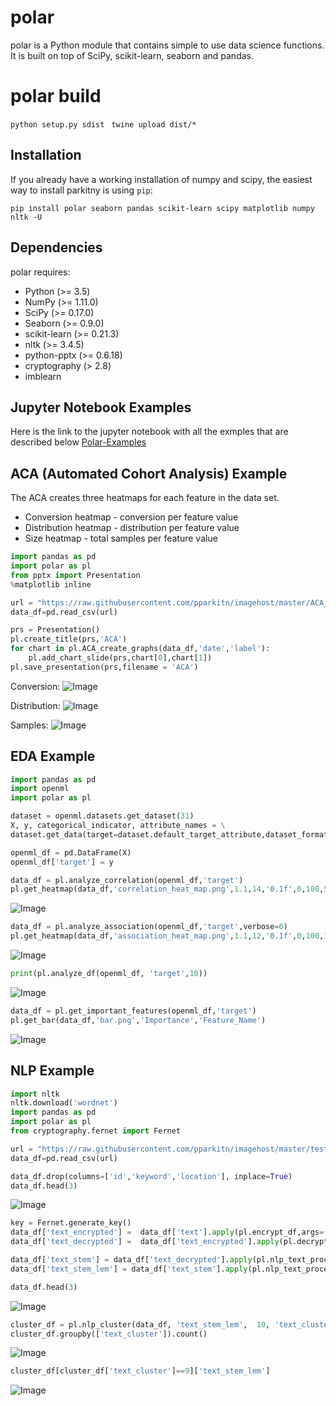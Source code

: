 polar
============

polar is a Python module that contains simple to use data science functions.
It is built on top of SciPy, scikit-learn, seaborn and pandas.

polar build
============
```python setup.py sdist ```
```twine upload dist/* ```

Installation
------------

If you already have a working installation of numpy and scipy,
the easiest way to install parkitny is using ``pip``:

    pip install polar seaborn pandas scikit-learn scipy matplotlib numpy nltk -U

Dependencies
------------

polar requires:
- Python (>= 3.5)
- NumPy (>= 1.11.0)
- SciPy (>= 0.17.0)
- Seaborn (>= 0.9.0)
- scikit-learn (>= 0.21.3)
- nltk (>= 3.4.5)
- python-pptx (>= 0.6.18)
- cryptography (> 2.8)
- imblearn

Jupyter Notebook Examples
------------

Here is the link to the jupyter notebook with all the exmples that are described below
[Polar-Examples](https://github.com/pparkitn/imagehost/blob/master/polar-examples.ipynb)


ACA (Automated Cohort Analysis) Example
------------

The ACA creates three heatmaps for each feature in the data set.
 - Conversion heatmap - conversion per feature value
 - Distribution heatmap - distribution per feature value
 - Size heatmap - total samples per feature value

```python
import pandas as pd
import polar as pl
from pptx import Presentation
%matplotlib inline

url = "https://raw.githubusercontent.com/pparkitn/imagehost/master/ACA_date.csv"
data_df=pd.read_csv(url)

prs = Presentation()    
pl.create_title(prs,'ACA')
for chart in pl.ACA_create_graphs(data_df,'date','label'):
    pl.add_chart_slide(prs,chart[0],chart[1])
pl.save_presentation(prs,filename = 'ACA')
```

Conversion:
![Image](https://raw.githubusercontent.com/pparkitn/imagehost/master/var1conv_df.jpg)

Distribution:
![Image](https://raw.githubusercontent.com/pparkitn/imagehost/master/var1dist_df.jpg)

Samples:
![Image](https://raw.githubusercontent.com/pparkitn/imagehost/master/var1size_df.jpg)

EDA Example
------------

```python
import pandas as pd
import openml
import polar as pl

dataset = openml.datasets.get_dataset(31)
X, y, categorical_indicator, attribute_names = \
dataset.get_data(target=dataset.default_target_attribute,dataset_format='dataframe')

openml_df = pd.DataFrame(X)
openml_df['target'] = y

data_df = pl.analyze_correlation(openml_df,'target')
pl.get_heatmap(data_df,'correlation_heat_map.png',1.1,14,'0.1f',0,100,5,5)
```

![Image](https://github.com/pparkitn/imagehost/blob/master/heat_map_1.jpg?raw=true)

```python
data_df = pl.analyze_association(openml_df,'target',verbose=0)
pl.get_heatmap(data_df,'association_heat_map.png',1.1,12,'0.1f',0,100,10,10)

```

![Image](https://github.com/pparkitn/imagehost/blob/master/heat_map_2.jpg?raw=true)

```python
print(pl.analyze_df(openml_df, 'target',10))
```

![Image](https://github.com/pparkitn/imagehost/blob/master/analyze_df.jpg?raw=true)

```python
data_df = pl.get_important_features(openml_df,'target')
pl.get_bar(data_df,'bar.png','Importance','Feature_Name')
```

![Image](https://github.com/pparkitn/imagehost/blob/master/imp_features_bar.png?raw=true)


NLP Example
------------

```python
import nltk
nltk.download('wordnet')
import pandas as pd
import polar as pl
from cryptography.fernet import Fernet

url = "https://raw.githubusercontent.com/pparkitn/imagehost/master/test_real_or_not_from_kaggle.csv"
data_df=pd.read_csv(url)

data_df.drop(columns=['id','keyword','location'], inplace=True)
data_df.head(3)
```

![Image](https://github.com/pparkitn/imagehost/blob/master/nlp_start_df.PNG?raw=true)

```python
key = Fernet.generate_key()
data_df['text_encrypted'] =  data_df['text'].apply(pl.encrypt_df,args=(key,))
data_df['text_decrypted'] =  data_df['text_encrypted'].apply(pl.decrypt_df,args=(key,))

data_df['text_stem'] = data_df['text_decrypted'].apply(pl.nlp_text_process,args=('stem',))
data_df['text_stem_lem'] = data_df['text_stem'].apply(pl.nlp_text_process,args=('lem',))

data_df.head(3)
```
![Image](https://github.com/pparkitn/imagehost/blob/master/nlp_end_df.PNG?raw=true)


```python
cluster_df = pl.nlp_cluster(data_df, 'text_stem_lem',  10, 'text_cluster',1.0,1,100,1,'KMeans',(1,2))[0]
cluster_df.groupby(['text_cluster']).count()
```
![Image](https://github.com/pparkitn/imagehost/blob/master/nlp_text_clusters.PNG?raw=true)
```python
cluster_df[cluster_df['text_cluster']==9]['text_stem_lem']
```
![Image](https://github.com/pparkitn/imagehost/blob/master/nlp_cluster9.PNG?raw=true)
